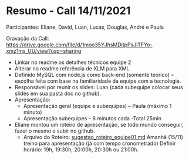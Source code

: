 # Resumo - Call 14/11/2021

Participantes: Eliane, David, Luan, Lucas, Douglas, André e Paula

Gravação da Call: https://drive.google.com/file/d/1moo35YJhsMDitpPsJlTFYo-xmz1ms_UU/view?usp=sharing

- Linkar no readme os detalhes técnicos equipe 2
- Alterar no readme referência de XLM para XML
- Definido MySQL com node.js como back-end (somente teórico) – escolha feita com base na familiaridade da equipe com a tecnologia.
- Responsável por reunir os slides: Luan (cada subequipe colocar seus slides em sua pasta doc no github).
- Apresentação:
    - Apresentação geral (equipe e subequipes) – Paula (máximo 1 minuto)
    - Apresentação subequipes – 8 minutos cada -Total 25min
- Eliane montou um roteiro de apresentação, se todo mundo conseguir, fazer o mesmo e subir no github.
    - Arquivo do Roteiro: [sugestao_roteiro_equipe01.md](sugestao_roteiro_equipe01.md)
Amanhã (15/11) treino para apresentação (já com tempo cronometrado)
Definir horário: 19h, 19:30h, 20:00h, 20:30h ou 21:00h. 
